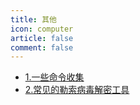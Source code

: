 ```yaml
---
title: 其他
icon: computer
article: false
comment: false
---
```


-   [1.一些命令收集](1.一些命令收集.md) 
-   [2.常见的勒索病毒解密工具](2.常见的勒索病毒解密工具.md) 

